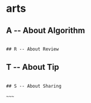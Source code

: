 # arts 

## A --  About Algorithm

~~~~

## R -- About Review

~~~~

## T -- About Tip

~~~~

## S -- About Sharing

~~~